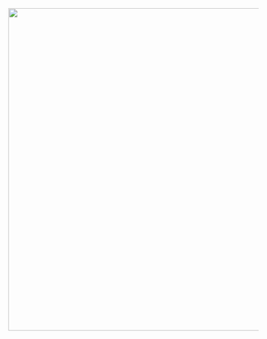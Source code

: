 <img src="https://github.com/SeuperHakkerJa/SeuperHakkerJa/assets/35388161/399e5f6e-5db6-4f3a-a94e-9794abbdd797" width="650">

